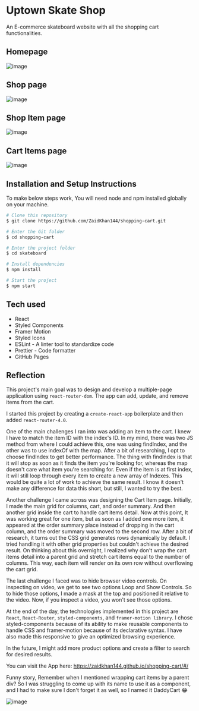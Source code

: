 # Uptown Skate Shop

An E-commerce skateboard website with all the shopping cart functionalities.

## Homepage

![image](https://i.postimg.cc/mg2DtQTw/skate-shop.png)

## Shop page

![image](https://i.postimg.cc/WzFmRQHd/Uptown-Skate-Shop.png)

## Shop Item page

![image](https://i.postimg.cc/bYttg1Dg/Uptown-Skate-Shop-1.png)

## Cart Items page

![image](https://i.postimg.cc/rp7pRYJk/Uptown-Skate-Shop-2.png)

## Installation and Setup Instructions

To make below steps work, You will need node and npm installed globally on your machine.

```bash
# Clone this repository
$ git clone https://github.com/ZaidKhan144/shopping-cart.git

# Enter the Git folder
$ cd shopping-cart

# Enter the project folder
$ cd skateboard

# Install dependencies
$ npm install

# Start the project
$ npm start
```

## Tech used
- React
- Styled Components
- Framer Motion
- Styled Icons
- ESLint - A linter tool to standardize code
- Prettier - Code formatter
- GitHub Pages

## Reflection

This project's main goal was to design and develop a multiple-page application using `react-router-dom`. The app can add, update, and remove items from the cart. 

I started this project by creating a `create-react-app` boilerplate and then added `react-router-4.0`. 

One of the main challenges I ran into was adding an item to the cart. I knew I have to match the item ID with the index's ID. In my mind, there was two JS method from where I could achieve this, one was using findIndex, and the other was to use indexOf with the map. After a bit of researching, I opt to choose findIndex to get better performance. The thing with findIndex is that it will stop as soon as it finds the item you're looking for, whereas the map doesn't care what item you're searching for. Even if the item is at first index, it will still loop through every item to create a new array of Indexes. This would be quite a lot of work to achieve the same result. I know it doesn't make any difference for data this short, but still, I wanted to try the best.  

Another challenge I came across was designing the Cart Item page. Initially, I made the main grid for columns, cart, and order summary. And then another grid inside the cart to handle cart items detail. Now at this point, It was working great for one item, but as soon as I added one more item, it appeared at the order summary place instead of dropping in the cart column, and the order summary was moved to the second row. After a bit of research, it turns out the CSS grid generates rows dynamically by default. I tried handling it with other grid properties but couldn't achieve the desired result. On thinking about this overnight, I realized why don't wrap the cart items detail into a parent grid and stretch cart items equal to the number of columns. This way, each item will render on its own row without overflowing the cart grid.  

The last challenge I faced was to hide browser video controls. On inspecting on video, we get to see two options Loop and Show Controls. So to hide those options, I made a mask at the top and positioned it relative to the video. Now, if you inspect a video, you won't see those options. 

At the end of the day, the technologies implemented in this project are `React`, `React-Router`, `styled-components`, and `framer-motion library`. I chose styled-components because of its ability to make reusable components to handle CSS and framer-motion because of its declarative syntax. I have also made this responsive to give an optimized browsing experience. 

In the future, I might add more product options and create a filter to search for desired results.

You can visit the App here: https://zaidkhan144.github.io/shopping-cart/#/

Funny story, Remember when I mentioned wrapping cart items by a parent div? So I was struggling to come up with its name to use it as a component, and I had to make sure I don't forget it as well, so I named it DaddyCart 😂

![image](https://i.postimg.cc/W34gvCfG/Etfm-Yr-WYAMStf.png)
